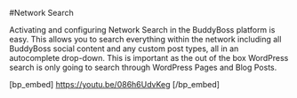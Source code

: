 #Network Search

Activating and configuring Network Search in the BuddyBoss platform is easy. This allows you to search everything within the network including all BuddyBoss social content and any custom post types, all in an autocomplete drop-down. This is important as the out of the box WordPress search is only going to search through WordPress Pages and Blog Posts.

[bp_embed] https://youtu.be/086h6UdvKeg [/bp_embed]
